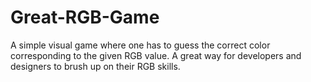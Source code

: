 # Great-RGB-Game
A simple visual game where one has to guess the correct color corresponding to the given RGB value. A great way for developers and designers to brush up on their RGB skills.
